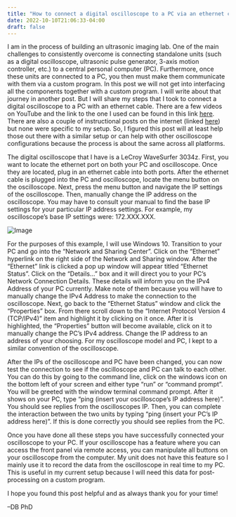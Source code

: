 ```yaml
---
title: "How to connect a digital oscilloscope to a PC via an ethernet cable"
date: 2022-10-10T21:06:33-04:00
draft: false
---
```


I am in the process of building an ultrasonic imaging lab. One of the main challenges to consistently overcome is connecting standalone units (such as a digital oscilloscope, ultrasonic pulse generator, 3-axis motion controller, etc.) to a central personal computer (PC). Furthermore, once these units are connected to a PC, you then must make them communicate with them via a custom program. In this post we will not get into interfacing all the components together with a custom program. I will write about that journey in another post. But I will share my steps that I took to connect a digital oscilloscope to a PC with an ethernet cable. There are a few videos on YouTube and the link to the one I used can be found in this link [here](https://www.youtube.com/watch?v=UDwgIfXnb7E). There are also a couple of instructional posts on the internet (linked [here](http://techforcurious.website/connecting-and-controlling-oscilloscope-tektronix-mso4104b-using-ethernet-lan/)) but none were specific to my setup. So, I figured this post will at least help those out there with a similar setup or can help with other oscilloscope configurations because the process is about the same across all platforms.

The digital oscilloscope that I have is a LeCroy WaveSurfer 3034z. First, you want to locate the ethernet port on both your PC and oscilloscope. Once they are located, plug in an ethernet cable into both ports. After the ethernet cable is plugged into the PC and oscilloscope, locate the menu button on the oscilloscope. Next, press the menu button and navigate the IP settings of the oscilloscope. Then, manually change the IP address on the oscilloscope. You may have to consult your manual to find the base IP settings for your particular IP address settings. For example, my oscilloscope’s base IP settings were: 172.XXX.XXX.

![Image](006/IMG_5115.HEIC)


For the purposes of this example, I will use Windows 10. Transition to your PC and go into the “Network and Sharing Center”. Click on the “Ethernet” hyperlink on the right side of the Network and Sharing window. After the “Ethernet” link is clicked a pop up window will appear titled “Ethernet Status”. Click on the “Details…” box and it will direct you to your PC’s Network Connection Details. These details will inform you on the IPv4 Address of your PC currently. Make note of them because you will have to manually change the IPv4 Address to make the connection to the oscilloscope. Next, go back to the “Ethernet Status” window and click the “Properties” box. From there scroll down to the “Internet Protocol Version 4 (TCP/IPv4)” item and highlight it by clicking on it once. After it is highlighted, the “Properties” button will become available, click on it to manually change the PC’s IPv4 address. Change the IP address to an address of your choosing. For my oscilloscope model and PC, I kept to a similar convention of the oscilloscope.

After the IPs of the oscilloscope and PC have been changed, you can now test the connection to see if the oscilloscope and PC can talk to each other. You can do this by going to the command line, click on the windows icon on the bottom left of your screen and either type “run” or “command prompt”. You will be greeted with the window terminal command prompt. After it shows on your PC, type “ping (insert your oscilloscope’s IP address here)”. You should see replies from the oscilloscopes IP. Then, you can complete the interaction between the two units by typing “ping (insert your PC’s IP address here)”. If this is done correctly you should see replies from the PC.

Once you have done all these steps you have successfully connected your oscilloscope to your PC. If your oscilloscope has a feature where you can access the front panel via remote access, you can manipulate all buttons on your oscilloscope from the computer. My unit does not have this feature so I mainly use it to record the data from the oscilloscope in real time to my PC. This is useful in my current setup because I will need this data for post-processing on a custom program.

I hope you found this post helpful and as always thank you for your time!

–DB PhD